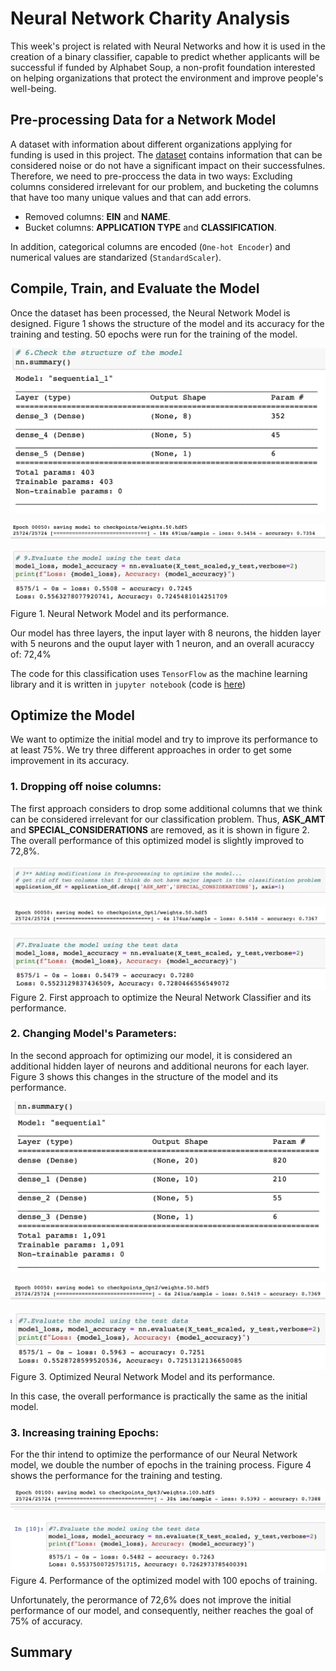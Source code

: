 # Neural Network Charity Analysis

This week's project is related with Neural Networks and how it is used in the creation of a binary classifier, capable to predict whether applicants will be successful if funded by Alphabet Soup, a non-profit foundation interested on helping organizations that protect the environment and improve people's well-being.

## Pre-processing Data for a Network Model

A dataset with information about different organizations applying for funding is used in this project. The [dataset](https://githubusercontent.com/LeidyDoradoM/Neural_Network_Charity_Analysis/main/Resources/charity_data.csv) contains information that can be considered noise or do not have a significant impact on their successfulnes. Therefore, we need to pre-proccess the data in two ways: Excluding columns considered irrelevant for our problem, and bucketing the columns that have too many unique values and that can add errors.
- Removed columns: **EIN** and **NAME**. 
- Bucket columns: **APPLICATION TYPE** and **CLASSIFICATION**.

In addition, categorical columns are encoded (`One-hot Encoder`) and numerical values are standarized (`StandardScaler`).

## Compile, Train, and Evaluate the Model

Once the dataset has been processed, the Neural Network Model is designed. Figure 1 shows the structure of the model and its accuracy for the training and testing. 50 epochs were run for the training of the model.

![model](https://raw.githubusercontent.com/LeidyDoradoM/Neural_Network_Charity_Analysis/main/Images/NNModel.png)

![training](https://raw.githubusercontent.com/LeidyDoradoM/Neural_Network_Charity_Analysis/main/Images/TrainAccuracy.png)

![performance](https://raw.githubusercontent.com/LeidyDoradoM/Neural_Network_Charity_Analysis/main/Images/Accuracy.png)
Figure 1. Neural Network Model and its performance.

Our model has three layers, the input layer with 8 neurons, the hidden layer with 5 neurons and the ouput layer with 1 neuron, and an overall acuraccy of: 72,4%

The code for this classification uses `TensorFlow` as the machine learning library and it is written in `jupyter notebook` (code is [here](https://github.com/LeidyDoradoM/Neural_Network_Charity_Analysis/blob/main/AlphabetSoupCharity.ipynb))

## Optimize the Model

We want to optimize the initial model and try to improve its performance to at least 75%. We try three different approaches in order to get some improvement in its accuracy.

### 1. Dropping off noise columns:

The first approach considers to drop some additional columns that we think can be considered irrelevant for our classification problem. Thus, **ASK_AMT** and **SPECIAL_CONSIDERATIONS** are removed, as it is shown in figure 2. The overall performance of this optimized model is slightly improved to 72,8%. 

![Opt1](https://raw.githubusercontent.com/LeidyDoradoM/Neural_Network_Charity_Analysis/main/Images/Optimazation1.png)

![training1](https://raw.githubusercontent.com/LeidyDoradoM/Neural_Network_Charity_Analysis/main/Images/TrainAccuracy_Opt1.png)

![performance1](https://raw.githubusercontent.com/LeidyDoradoM/Neural_Network_Charity_Analysis/main/Images/Accuracy_Opt1.png)
Figure 2. First approach to optimize the Neural Network Classifier and its performance.

### 2. Changing Model's Parameters:

In the second approach for optimizing our model, it is considered an additional hidden layer of neurons and additional neurons for each layer.  Figure 3 shows this changes in the structure of the model and its performance.

![Opt2](https://raw.githubusercontent.com/LeidyDoradoM/Neural_Network_Charity_Analysis/main/Images/Model_Opt2.png)

![training2](https://raw.githubusercontent.com/LeidyDoradoM/Neural_Network_Charity_Analysis/main/Images/TrainAccuracy_Opt2.png)

![performance2](https://raw.githubusercontent.com/LeidyDoradoM/Neural_Network_Charity_Analysis/main/Images/Accuracy_Opt2.png)
Figure 3. Optimized Neural Network Model and its performance.

In this case, the overall performance is practically the same as the initial model.

### 3. Increasing training Epochs:

For the thir intend to optimize the performance of our Neural Network model, we double the number of epochs in the training process. Figure 4 shows the performance for the training and testing.

![training3](https://raw.githubusercontent.com/LeidyDoradoM/Neural_Network_Charity_Analysis/main/Images/TrainAccuracy_Opt3.png)

![performance3](https://raw.githubusercontent.com/LeidyDoradoM/Neural_Network_Charity_Analysis/main/Images/Accuracy_Opt3.png)
Figure 4. Performance of the optimized model with 100 epochs of training.

Unfortunately, the perormance of 72,6% does not improve the initial performance of our model, and consequently, neither reaches the goal of 75% of accuracy.

## Summary


